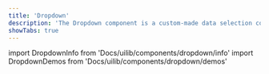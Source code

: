```yaml
---
title: 'Dropdown'
description: 'The Dropdown component is a custom-made data selection component.'
showTabs: true
---
```


import DropdownInfo from 'Docs/uilib/components/dropdown/info'
import DropdownDemos from 'Docs/uilib/components/dropdown/demos'

<DropdownInfo />
<DropdownDemos />
